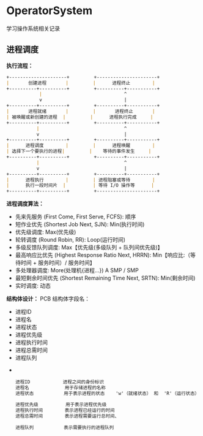 # OperatorSystem
学习操作系统相关记录

## 进程调度
  **执行流程：**
```markdown
+---------------------+         +----------------------+
|       创建进程       |         |      进程终止        |
+----------+----------+         +----------+-----------+
            |                              ^
            v                              |
+----------+----------+         +----------+-----------+
|       进程就绪       |         |       进程终止       |
| 被唤醒或新创建的进程  |         |      进程执行完成     |
+----------+----------+         +----------+-----------+
           |                               ^
           v                               |
+----------+----------+         +----------+-----------+
|      进程调度        |         |      进程唤醒        |
| 选择下一个要执行的进程|         |    等待的事件发生     |
+----------+----------+         +----------+-----------+
           |                               ^
           v                               |
+----------+----------+         +----------+-----------+
|      进程执行        |         | 进程阻塞或等待        |
|      执行一段时间片  |          | 等待 I/O 操作等      |
+----------+----------+         +----------------------+
```
  **进程调度算法：**
  - 先来先服务 (First Come, First Serve, FCFS): 顺序
  - 短作业优先 (Shortest Job Next, SJN): Min(执行时间)
  - 优先级调度: Max(优先级)
  - 轮转调度 (Round Robin, RR): Loop(运行时间)
  - 多级反馈队列调度: Max【优先级(多级队列 + 队列间优先级)】
  - 最高响应比优先 (Highest Response Ratio Next, HRRN): Min【响应比:（等待时间 + 服务时间）/ 服务时间】
  - 多处理器调度: More(处理机{进程...}) A SMP / SMP
  - 最短剩余时间优先 (Shortest Remaining Time Next, SRTN): Min(剩余时间)
  - 实时调度: 动态

  **结构体设计：**
  PCB
  结构体字段名：
  - 进程ID
  - 进程名
  - 进程状态
  - 进程优先级
  - 进程执行时间
  - 进程总需时间
  - 进程队列
- ```markdown
    
    
  进程ID            进程之间的身份标识
  进程名             用于存储进程的名称
  进程状态           用于表示进程的状态    'w'（就绪状态） 和  'R'（运行状态）
    
  进程优先级          用于表示进程优先级
  进程执行时间        表示进程已经运行的时间
  进程总需时间        表示进程需要运行总时间、
    
  进程队列           表示需要执行的进程队列
  ```